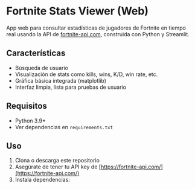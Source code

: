 # Fortnite Stats Viewer (Web)

App web para consultar estadísticas de jugadores de Fortnite en tiempo real usando la API de [fortnite-api.com](https://fortnite-api.com/), construida con Python y Streamlit.

## Características

- Búsqueda de usuario
- Visualización de stats como kills, wins, K/D, win rate, etc.
- Gráfica básica integrada (matplotlib)
- Interfaz limpia, lista para pruebas de usuario

## Requisitos

- Python 3.9+
- Ver dependencias en `requirements.txt`

## Uso

1. Clona o descarga este repositorio
2. Asegúrate de tener tu API key de [https://fortnite-api.com/](https://fortnite-api.com/)
3. Instala dependencias:

